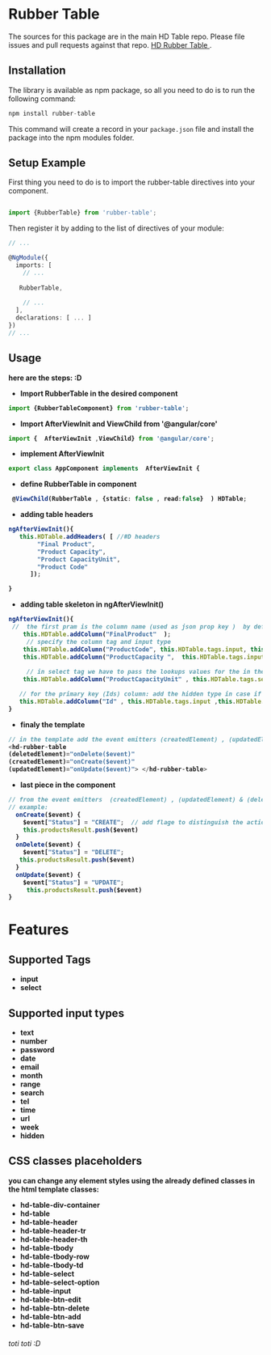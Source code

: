 # Rubber Table 

The sources for this package are in the main HD Table repo. Please file issues and pull requests against that repo. [HD Rubber Table ](https://github.com/HishamAbonjim/hd-table) .


## Installation

The library is available as npm package, so all you need to do is to run the following command:

```typescript
npm install rubber-table 
```
This command will create a record in your `package.json` file and install the package into the npm modules folder.
 
## Setup Example

First thing you need to do is to import the rubber-table directives into your component.

```typescript

import {RubberTable} from 'rubber-table';

```

Then register it by adding to the list of directives of your module:

```typescript
// ...

@NgModule({
  imports: [
    // ...
    
   RubberTable,
    
    // ...
  ],
  declarations: [ ... ]
})
// ...
```
 
## Usage 
 <strong> here are the steps: :D </steong>
* Import RubberTable in the desired  component 
```typescript
import {RubberTableComponent} from 'rubber-table'; 
```

* Import AfterViewInit and ViewChild  from  '@angular/core' 

```typescript
import {  AfterViewInit ,ViewChild} from '@angular/core';

```

* implement AfterViewInit
```typescript
export class AppComponent implements  AfterViewInit {
```
* define RubberTable in component 

```typescript
 @ViewChild(RubberTable , {static: false , read:false}  ) HDTable;
```
* adding table headers  

```typescript
ngAfterViewInit(){ 
   this.HDTable.addHeaders( [ //#D headers
        "Final Product",
        "Product Capacity",
        "Product CapacityUnit",
        "Product Code"
      ]); 

} 
```

* adding table skeleton in ngAfterViewInit() 
```typescript
ngAfterViewInit(){ 
 //  the first pram is the column name (used as json prop key )  by defult tag will be input & type will be text 
    this.HDTable.addColumn("FinalProduct"  );
     // specify the column tag and input type 
    this.HDTable.addColumn("ProductCode", this.HDTable.tags.input, this.HDTable.inputTypes.text);
    this.HDTable.addColumn("ProductCapacity ",  this.HDTable.tags.input, this.HDTable.inputTypes.number );  
     
     // in select tag we have to pass the lookups values for the in the column definition in the 4th column and key & value in 5th & 6th   
    this.HDTable.addColumn("ProductCapacityUnit" , this.HDTable.tags.select , "" , [{key: "ton" ,value: "10" } , {key: "Kig" ,  value:20 }]  , "key" , "value" );

   // for the primary key (Ids) column: add the hidden type in case if u want to hide the column 
   this.HDTable.addColumn("Id" , this.HDTable.tags.input ,this.HDTable.inputTypes.hidden); 
} 
```
* finaly  the template 
```typescript
// in the template add the event emitters (createdElement) , (updatedElement) & (deletedElement)
<hd-rubber-table
(deletedElement)="onDelete($event)"
(createdElement)="onCreate($event)"
(updatedElement)="onUpdate($event)"> </hd-rubber-table>
```

* last piece in the component 
```typescript 
// from the event emitters  (createdElement) , (updatedElement) & (deletedElement) you will reseive the change object or the added object 
// example: 
  onCreate($event) {
    $event["Status"] = "CREATE";  // add flage to distinguish the action   
    this.productsResult.push($event)
  }
  onDelete($event) {
    $event["Status"] = "DELETE";
   this.productsResult.push($event)
  }
  onUpdate($event) {
    $event["Status"] = "UPDATE";
     this.productsResult.push($event)
}

```

 
# Features 
## Supported Tags
   * input 
   * select 
## Supported input types 
* text
* number
* password
* date
* email
* month
* range
* search
* tel
* time
* url
* week
* hidden 

## CSS classes placeholders
you can change any element styles using the already defined classes in the html template
<strong> classes:  </strong> 
 * hd-table-div-container
 * hd-table 
 * hd-table-header
 * hd-table-header-tr 
 * hd-table-header-th
 * hd-table-tbody
 * hd-table-tbody-row
 * hd-table-tbody-td
 * hd-table-select
 * hd-table-select-option
 * hd-table-input
 * hd-table-btn-edit
 * hd-table-btn-delete
 * hd-table-btn-add
 * hd-table-btn-save


 
###### toti toti :D  
 
